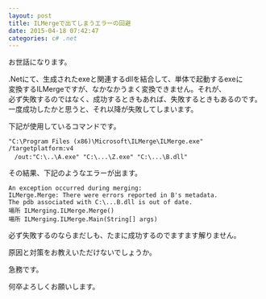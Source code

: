 ```yaml
---
layout: post
title: ILMergeで出てしまうエラーの回避
date: 2015-04-18 07:42:47
categories: c# .net
---
```

<p>お世話になります。</p>

<p>.Netにて、生成されたexeと関連するdllを結合して、単体で起動するexeに<br>
変換するILMergeですが、なかなかうまく変換できません。それが、<br>
必ず失敗するのではなく、成功するときもあれば、失敗するときもあるのです。<br>
一度成功したかと思うと、それ以降が失敗してしまいます。</p>

<p>下記が使用しているコマンドです。</p>

<pre><code>"C:\Program Files (x86)\Microsoft\ILMerge\ILMerge.exe" /targetplatform:v4
　/out:"C:\..\A.exe" "C:\...\Z.exe" "C:\...\B.dll"
</code></pre>

<p>その結果、下記のようなエラーが出ます。</p>

<pre><code>An exception occurred during merging:
ILMerge.Merge: There were errors reported in B's metadata.
The pdb associated with C:\...B.dll is out of date.
場所 ILMerging.ILMerge.Merge()
場所 ILMerging.ILMerge.Main(String[] args)
</code></pre>

<p>必ず失敗するのならまだしも、たまに成功するのでますます解りません。</p>

<p>原因と対策をお教えいただけないでしょうか。</p>

<p>急務です。</p>

<p>何卒よろしくお願いします。</p>
